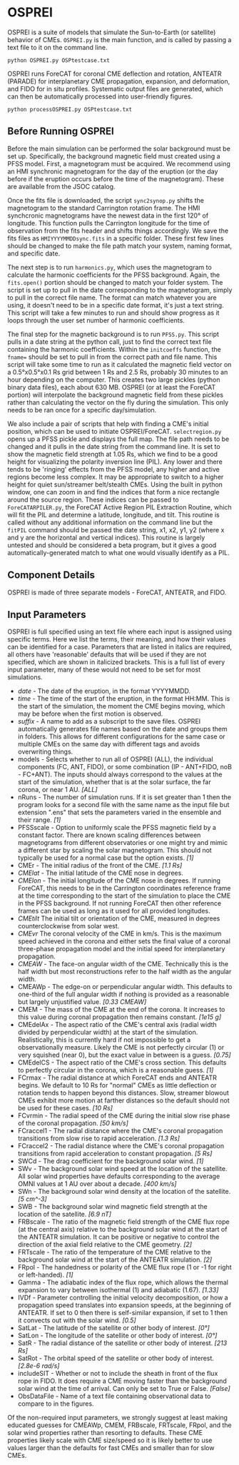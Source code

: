 # OSPREI
OSPREI is a suite of models that simulate the Sun-to-Earth (or satellite) behavior of CMEs. `OSPREI.py` is the main function, and is called by passing a text file to it on the command line.
```
python OSPREI.py OSPtestcase.txt
```
OSPREI runs ForeCAT for coronal CME deflection and rotation, ANTEATR (PARADE) for interplanetary CME propagation, expansion, and deformation, and FIDO for in situ profiles. Systematic output files are generated, which can then be automatically processed into user-friendly figures.
```
python processOSPREI.py OSPtestcase.txt
```

## Before Running OSPREI
Before the main simulation can be performed the solar background must be set up. Specifically, the background magnetic field must created using a PFSS model. First, a magnetogram must be acquired. We recommend using an HMI synchronic magnetogram for the day of the eruption (or the day before if the eruption occurs before the time of the magnetogram). These are available from the JSOC catalog. 

Once the fits file is downloaded, the script `sync2synop.py` shifts the magnetogram to the standard Carrington rotation frame. The HMI synchcronic magnetograms have the newest data in the first 120° of longitude. This function pulls the Carrington longitude for the time of observation from the fits header and shifts things accordingly. We save the fits files as `HMIYYYYMMDDsync.fits` in a specific folder. These first few lines should be changed to make the file path match your system, naming format, and specific date.

The next step is to run `harmonics.py`, which uses the magnetogram to calculate the harmonic coefficients for the PFSS background. Again, the `fits.open()` portion should be changed to match your folder system. The script is set up to pull in the date corresponding to the magnetogram, simply to pull in the correct file name. The format can match whatever you are using, it doesn't need to be in a specific date format, it's just a text string. This script will take a few minutes to run and should show progress as it loops through the user set number of harmonic coefficients.

The final step for the magnetic background is to run `PFSS.py`. This script pulls in a date string at the python call, just to find the correct text file containing the harmonic coefficients. Within the `initcoeffs` function, the `fname=` should be set to pull in from the correct path and file name. This script will take some time to run as it calculated the magnetic field vector on a 0.5°x0.5°x0.1 Rs grid between 1 Rs and 2.5 Rs, probably 30 minutes to an hour depending on the computer. This creates two large pickles (python binary data files), each about 630 MB. OSPREI (or at least the ForeCAT portion) will interpolate the background magnetic field from these pickles rather than calculating the vector on the fly during the simulation. This only needs to be ran once for a specific day/simulation.

We also include a pair of scripts that help with finding a CME's initial position, which can be used to initiate OSPREI/ForeCAT. `selectregion.py` opens up a PFSS pickle and displays the full map. The file path needs to be changed and it pulls in the date string from the command line. It is set to show the magnetic field strength at 1.05 Rs, which we find to be a good height for visualizing the polarity inversion line (PIL). Any lower and there tends to be 'ringing' effects from the PFSS model, any higher and active regions become less complex. It may be appropriate to switch to a higher height for quiet sun/streamer belt/stealth CMEs. Using the built in python window, one can zoom in and find the indices that form a nice rectangle around the source region. These indices can be passed to `ForeCATARPILER.py`, the ForeCAT Active Region PIL Extraction Routine, which will fit the PIL and determine a latitude, longitude, and tilt. This routine is called without any additional information on the command line but the `fitPIL` command should be passed the date string, x1, x2, y1, y2 (where x and y are the horizontal and vertical indices). This routine is largely untested and should be considered a beta program, but it gives a good automatically-generated match to what one would visually identify as a PIL.

## Component Details
OSPREI is made of three separate models - ForeCAT, ANTEATR, and FIDO.

## Input Parameters
OSPREI is full specified using an text file where each input is assigned using specific terms. Here we list the terms, their meaning, and how their values can be identified for a case. Parameters that are listed in italics are required, all others have 'reasonable' defaults that will be used if they are not specified, which are shown in italicized brackets. This is a full list of every input parameter, many of these would not need to be set for most simulations.

- *date* - The date of the eruption, in the format YYYYMMDD.
- *time* - The time of the start of the eruption, in the format HH:MM. This is the start of the simulation, the moment the CME begins moving, which may be before when the first motion is observed.
- *suffix* - A name to add as a subscript to the save files. OSPREI automatically generates file names based on the date and groups them in folders. This allows for different configurations for the same case or multiple CMEs on the same day with different tags and avoids overwriting things. 
- models - Selects whether to run all of OSPREI (ALL), the individual components (FC, ANT, FIDO), or some combination (IP - ANT+FIDO, noB - FC+ANT). The inputs should always correspond to the values at the start of the simulation, whether that is at the solar surface, the far corona, or near 1 AU. *[ALL]*
- nRuns - The number of simulation runs. If it is set greater than 1 then the program looks for a second file with the same name as the input file but extension ".ens" that sets the parameters varied in the ensemble and their range. *[1]*
- PFSSscale - Option to uniformly scale the PFSS magnetic field by a constant factor. There are known scaling differences between magnetograms from different observatories or one might try and mimic a different star by scaling the solar magnetogram. This should not typically be used for a normal case but the option exists. *[1]*
- CMEr - The initial radius of the front of the CME. *[1.1 Rs]*
- *CMElat* - The initial latitude of the CME nose in degrees.
- *CMElon* - The initial longitude of the CME nose in degrees. If running ForeCAT, this needs to be in the Carrington coordinates reference frame at the time corresponding to the start of the simulation to place the CME in the PFSS background. If not running ForeCAT then other reference frames can be used as long as it used for all provided longitudes.
- *CMEtilt* The initial tilt or orientation of the CME, measured in degrees counterclockwise from solar west.
- *CMEvr* The coronal velocity of the CME in km/s. This is the maximum speed achieved in the corona and either sets the final value of a coronal three-phase propagation model and the initial speed for interplanetary propagation.
- *CMEAW* - The face-on angular width of the CME. Technically this is the half width but most reconstructions refer to the half width as the angular width.
- CMEAWp - The edge-on or perpendicular angular width. This defaults to one-third of the full angular width if nothing is provided as a reasonable but largely unjustified value. *[0.33 CMEAW]*
- CMEM - The mass of the CME at the end of the corona. It increases to this value during coronal propagation then remains constant. *[1e15 g]*
- CMEdelAx - The aspect ratio of the CME's central axis (radial width divided by perpendicular width) at the start of the simulation. Realistically, this is currently hard if not impossible to get a observationally measure. Likely the CME is not perfectly circular (1) or very squished (near 0), but the exact value in between is a guess. *[0.75]*
- CMEdelCS - The aspect ratio of the CME's cross section. This defaults to perfectly circular in the corona, which is a reasonable guess. *[1]*
- FCrmax - The radial distance at which ForeCAT ends and ANTEATR begins. We default to 10 Rs for "normal" CMEs as little deflection or rotation tends to happen beyond this distances. Slow, streamer blowout CMEs exhibit more motion at farther distances so the default should not be used for these cases. *[10 Rs]*
- FCvrmin - The radial speed of the CME during the initial slow rise phase of the coronal propagation. *[50 km/s]*
- FCraccel1 - The radial distance where the CME's coronal propagation transitions from slow rise to rapid acceleration. *[1.3 Rs]*
- FCraccel2 - The radial distance where the CME's coronal propagation transitions from rapid acceleration to constant propagation. *[5 Rs]*
- SWCd - The drag coefficient for the background solar wind. *[1]*
- SWv - The background solar wind speed at the location of the satellite. All solar wind properties have defaults corresponding to the average OMNI values at 1 AU over about a decade. *[400 km/s]*
- SWn - The background solar wind density at the location of the satellite. *[5 cm^-3]*
- SWB - The background solar wind magnetic field strength at the location of the satellite. *[6.9 nT]*
- FRBscale - The ratio of the magnetic field strength of the CME flux rope (at the central axis) relative to the background solar wind at the start of the ANTEATR simulation. It can be positive or negative to control the direction of the axial field relative to the CME geometry. *[2]*
- FRTscale - The ratio of the temperature of the CME relative to the background solar wind at the start of the ANTEATR simulation. *[2]*
- FRpol - The handedness or polarity of the CME flux rope (1 or -1 for right or left-handed). *[1]*
- Gamma - The adiabatic index of the flux rope, which allows the thermal expansion to vary between isothermal (1) and adiabatic (1.67). *[1.33]*
- IVDf - Parameter controlling the initial velocity decomposition, or how a propagation speed translates into expansion speeds, at the beginning of ANTEATR. If set to 0 then there is self-similar expansion, if set to 1 then it convects out with the solar wind. *[0.5]*
- SatLat - The latitude of the satellite or other body of interest. *[0°]*
- SatLon - The longitude of the satellite or other body of interest. *[0°]*
- SatR - The radial distance of the satellite or other body of interest. *[213 Rs]*
- SatRot - The orbital speed of the satellite or other body of interest. *[2.8e-6 rad/s]*
- includeSIT - Whether or not to include the sheath in front of the flux rope in FIDO. It does require a CME moving faster than the background solar wind at the time of arrival. Can only be set to True or False. *[False]*
- ObsDataFile - Name of a text file containing observational data to compare to in the figures.

Of the non-required input parameters, we strongly suggest at least making educated guesses for CMEAWp, CMEM, FRBscale, FRTscale, FRpol, and the solar wind properties rather than resorting to defaults. These CME properties likely scale with CME size/speed so it is likely better to use values larger than the defaults for fast CMEs and smaller than for slow CMEs.

